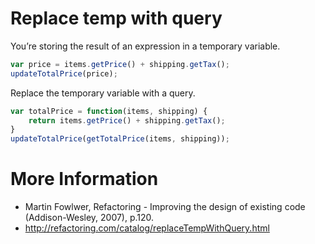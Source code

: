 Replace temp with query
========================
You’re storing the result of an expression in a temporary variable.

```javascript
var price = items.getPrice() + shipping.getTax();
updateTotalPrice(price);
```

Replace the temporary variable with a query.

```javascript
var totalPrice = function(items, shipping) {
    return items.getPrice() + shipping.getTax();
}
updateTotalPrice(getTotalPrice(items, shipping));
```

# More Information
- Martin Fowlwer, Refactoring - Improving the design of existing code (Addison-Wesley, 2007), p.120.
- http://refactoring.com/catalog/replaceTempWithQuery.html
